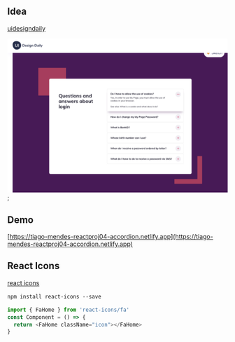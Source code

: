 ## Idea

[uidesigndaily](https://uidesigndaily.com/posts/sketch-accordion-website-day-1175)

![](./idea.png);

## Demo

[https://tiago-mendes-reactproj04-accordion.netlify.app](https://tiago-mendes-reactproj04-accordion.netlify.app)

## React Icons

[react icons](https://react-icons.github.io/react-icons/)

```
npm install react-icons --save
```

```javascript
import { FaHome } from 'react-icons/fa'
const Component = () => {
  return <FaHome className="icon"></FaHome>
}
```

